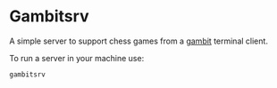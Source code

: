 # Gambitsrv

A simple server to support chess games from a [gambit](https://github.com/sdemingo/gambit) terminal client. 

To run a server in your machine use:

```
gambitsrv
```


